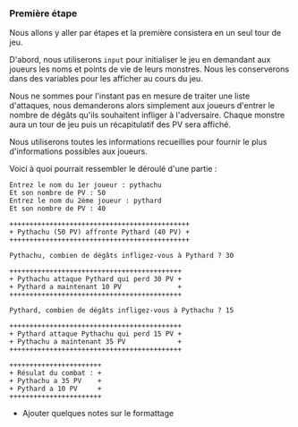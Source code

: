 ### Première étape

Nous allons y aller par étapes et la première consistera en un seul tour de jeu.

D'abord, nous utiliserons `input` pour initialiser le jeu en demandant aux joueurs les noms et points de vie de leurs monstres.
Nous les conserverons dans des variables pour les afficher au cours du jeu.

Nous ne sommes pour l'instant pas en mesure de traiter une liste d'attaques, nous demanderons alors simplement aux joueurs d'entrer le nombre de dégâts qu'ils souhaitent infliger à l'adversaire.
Chaque monstre aura un tour de jeu puis un récapitulatif des PV sera affiché.

Nous utiliserons toutes les informations recueillies pour fournir le plus d'informations possibles aux joueurs.

Voici à quoi pourrait ressembler le déroulé d'une partie :

```
Entrez le nom du 1er joueur : pythachu
Et son nombre de PV : 50
Entrez le nom du 2ème joueur : pythard
Et son nombre de PV : 40

+++++++++++++++++++++++++++++++++++++++++++++
+ Pythachu (50 PV) affronte Pythard (40 PV) +
+++++++++++++++++++++++++++++++++++++++++++++

Pythachu, combien de dégâts infligez-vous à Pythard ? 30

+++++++++++++++++++++++++++++++++++++++++++
+ Pythachu attaque Pythard qui perd 30 PV +
+ Pythard a maintenant 10 PV              +
+++++++++++++++++++++++++++++++++++++++++++

Pythard, combien de dégâts infligez-vous à Pythachu ? 15

+++++++++++++++++++++++++++++++++++++++++++
+ Pythard attaque Pythachu qui perd 15 PV +
+ Pythachu a maintenant 35 PV             +
+++++++++++++++++++++++++++++++++++++++++++

+++++++++++++++++++++++
+ Résulat du combat : +
+ Pythachu a 35 PV    +
+ Pythard a 10 PV     +
+++++++++++++++++++++++
```

* Ajouter quelques notes sur le formattage
